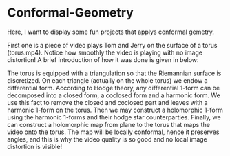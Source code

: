 # Conformal-Geometry

Here, I want to display some fun projects that applys conformal gemetry.

First one is a piece of video plays Tom and Jerry on the surface of a torus (torus.mp4). Notice how smoothly the video is playing with no image distortion! A brief introduction of how it was done is given in below:

The torus is equipped with a triangulation so that the Riemannian surface is discretized. On each triangle (actually on the whole torus) we endow a differential form. According to Hodge theory, any differential 1-form can be decomposed into a closed form, a coclosed form and a harmonic form. We use this fact to remove the closed and coclosed part and leaves with a harmonic 1-form on the torus. Then we may construct a holomorphic 1-form using the harmonic 1-forms and their hodge star counterparties. Finally, we can construct a holomorphic map from plane to the torus that maps the video onto the torus. The map will be locally conformal, hence it preserves angles, and this is why the video quality is so good and no local image distortion is visible!
